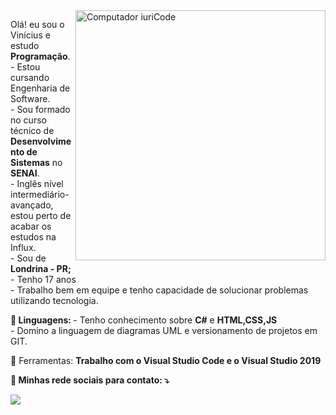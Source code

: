 <img src="https://raw.githubusercontent.com/MicaelliMedeiros/micaellimedeiros/master/image/computer-illustration.png" min-width="400px" max-width="400px" width="400px" align="right" alt="Computador iuriCode">

<p align="left"> 
  Olá! eu sou o Vinícius e estudo <strong>Programação</strong>.<br>
  - Estou cursando Engenharia de Software. <br>
  - Sou formado no curso técnico de <strong> Desenvolvimento de Sistemas</strong> no <strong> SENAI</strong>. <br>
  - Inglês nível intermediário-avançado, estou perto de acabar os estudos na Influx. <br>
  - Sou de <strong> Londrina - PR; </strong> <br>
  - Tenho 17 anos <br>
  - Trabalho bem em equipe e tenho capacidade de solucionar problemas utilizando tecnologia.
  
 
</p>

<p align="left">
  <strong> 🦄 Linguagens: </strong>
  - Tenho conhecimento sobre <strong>C#</strong> e <strong> HTML,CSS,JS </strong> <br>
  - Domino a linguagem de diagramas UML e versionamento de projetos em GIT.
       
</p>

<p align="left">
  💼 Ferramentas: <strong>Trabalho com o <strong> Visual Studio Code </strong> e o <strong> Visual Studio 2019 </strong>
</p>

<p align="left">
  💌 Minhas rede sociais para contato: ⤵️
</p>


 

  <a href="mailto:viniterlera@gmail.com alt=Gmail">
  <img src="https://img.shields.io/badge/Gmail-D14836?style=for-the-badge&logo=gmail&logoColor=white"/></a>
</p>  

